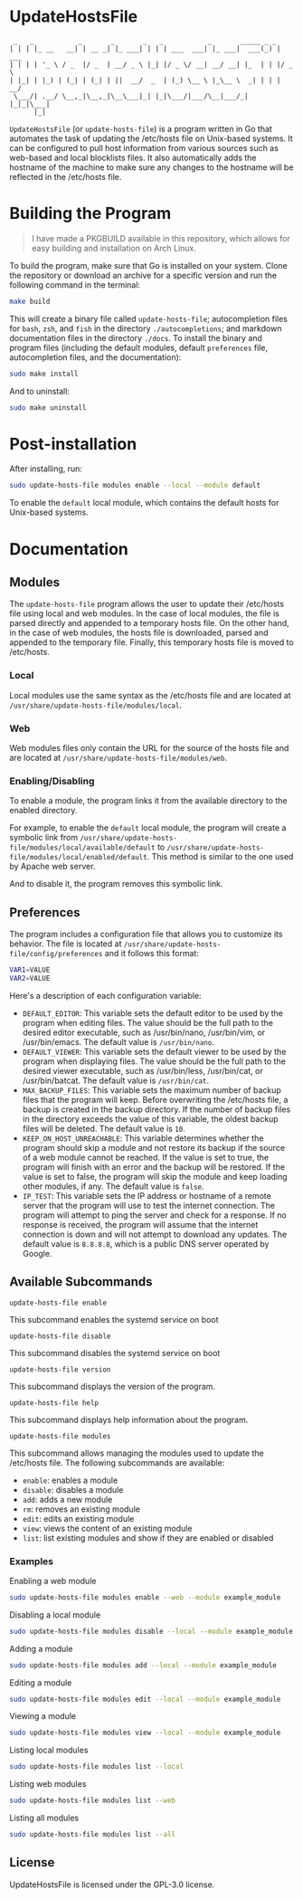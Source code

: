 # UpdateHostsFile

```
 _   _           _       _       _   _           _       _____ _ _
| | | |_ __   __| | __ _| |_ ___| | | | ___  ___| |_ ___|  ___(_) | ___
| | | | '_ \ / _  |/ _  | __/ _ \ |_| |/ _ \/ __| __/ __| |_  | | |/ _ \
| |_| | |_) | (_| | (_| | ||  __/  _  | (_) \__ \ |_\__ \  _| | | |  __/
 \___/| .__/ \__,_|\__,_|\__\___|_| |_|\___/|___/\__|___/_|   |_|_|\___|
      |_|
```

`UpdateHostsFile` (or `update-hosts-file`) is a program written in Go that automates the task of updating the /etc/hosts file on Unix-based systems. It can be configured to pull host information from various sources such as web-based and local blocklists files. It also automatically adds the hostname of the machine to make sure any changes to the hostname will be reflected in the /etc/hosts file.

# Building the Program

> I have made a PKGBUILD available in this repository, which allows for easy building and installation on Arch Linux.

To build the program, make sure that Go is installed on your system. Clone the repository or download an archive for a specific version and run the following command in the terminal:

```bash
make build
```

This will create a binary file called `update-hosts-file`; autocompletion files for `bash`, `zsh`, and `fish` in the directory `./autocompletions`; and markdown documentation files in the directory `./docs`. To install the binary and program files (including the default modules, default `preferences` file, autocompletion files, and the documentation):

```bash
sudo make install
```

And to uninstall:

```bash
sudo make uninstall
```

# Post-installation

After installing, run:

```bash
sudo update-hosts-file modules enable --local --module default
```

To enable the `default` local module, which contains the default hosts for Unix-based systems.

# Documentation

## Modules

The `update-hosts-file` program allows the user to update their /etc/hosts file using local and web modules. In the case of local modules, the file is parsed directly and appended to a temporary hosts file. On the other hand, in the case of web modules, the hosts file is downloaded, parsed and appended to the temporary file. Finally, this temporary hosts file is moved to /etc/hosts.

### Local

Local modules use the same syntax as the /etc/hosts file and are located at `/usr/share/update-hosts-file/modules/local`.

### Web

Web modules files only contain the URL for the source of the hosts file and are located at `/usr/share/update-hosts-file/modules/web`.

### Enabling/Disabling

To enable a module, the program links it from the available directory to the enabled directory.

For example, to enable the `default` local module, the program will create a symbolic link from `/usr/share/update-hosts-file/modules/local/available/default` to `/usr/share/update-hosts-file/modules/local/enabled/default`. This method is similar to the one used by Apache web server.

And to disable it, the program removes this symbolic link.

## Preferences

The program includes a configuration file that allows you to customize its behavior. The file is located at `/usr/share/update-hosts-file/config/preferences` and it follows this format:

```bash
VAR1=VALUE
VAR2=VALUE
```

Here's a description of each configuration variable:

- `DEFAULT_EDITOR`: This variable sets the default editor to be used by the program when editing files. The value should be the full path to the desired editor executable, such as /usr/bin/nano, /usr/bin/vim, or /usr/bin/emacs. The default value is `/usr/bin/nano`.
- `DEFAULT_VIEWER`: This variable sets the default viewer to be used by the program when displaying files. The value should be the full path to the desired viewer executable, such as /usr/bin/less, /usr/bin/cat, or /usr/bin/batcat. The default value is `/usr/bin/cat`.
- `MAX_BACKUP_FILES`: This variable sets the maximum number of backup files that the program will keep. Before overwriting the /etc/hosts file, a backup is created in the backup directory. If the number of backup files in the directory exceeds the value of this variable, the oldest backup files will be deleted. The default value is `10`.
- `KEEP_ON_HOST_UNREACHABLE`: This variable determines whether the program should skip a module and not restore its backup if the source of a web module cannot be reached. If the value is set to true, the program will finish with an error and the backup will be restored. If the value is set to false, the program will skip the module and keep loading other modules, if any. The default value is `false`.
- `IP_TEST`: This variable sets the IP address or hostname of a remote server that the program will use to test the internet connection. The program will attempt to ping the server and check for a response. If no response is received, the program will assume that the internet connection is down and will not attempt to download any updates. The default value is `8.8.8.8`, which is a public DNS server operated by Google.

## Available Subcommands

`update-hosts-file enable`

This subcommand enables the systemd service on boot

`update-hosts-file disable`

This subcommand disables the systemd service on boot

`update-hosts-file version`

This subcommand displays the version of the program.

`update-hosts-file help`

This subcommand displays help information about the program.

`update-hosts-file modules`

This subcommand allows managing the modules used to update the /etc/hosts file. The following subcommands are available:

- `enable`: enables a module
- `disable`: disables a module
- `add`: adds a new module
- `rm`: removes an existing module
- `edit`: edits an existing module
- `view`: views the content of an existing module
- `list`: list existing modules and show if they are enabled or disabled

### Examples

Enabling a web module

```bash
sudo update-hosts-file modules enable --web --module example_module
```

Disabling a local module

```bash
sudo update-hosts-file modules disable --local --module example_module
```

Adding a module

```bash
sudo update-hosts-file modules add --local --module example_module
```

Editing a module

```bash
sudo update-hosts-file modules edit --local --module example_module
```

Viewing a module

```bash
sudo update-hosts-file modules view --local --module example_module
```

Listing local modules

```bash
sudo update-hosts-file modules list --local
```

Listing web modules

```bash
sudo update-hosts-file modules list --web
```

Listing all modules

```bash
sudo update-hosts-file modules list --all
```

## License

UpdateHostsFile is licensed under the GPL-3.0 license.
